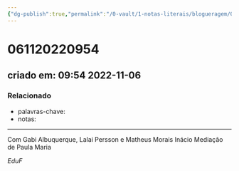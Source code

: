 ```yaml
---
{"dg-publish":true,"permalink":"/0-vault/1-notas-literais/blogueragem/061120220954/","dgHomeLink":true,"dgShowLocalGraph":true,"dgShowFileTree":true,"dgEnableSearch":true}
---
```


# 061120220954
## criado em: 09:54 2022-11-06

### Relacionado
- palavras-chave: 
- notas: 
---
Com Gabi Albuquerque, 
Lalai Persson e 
Matheus Morais Inácio
Mediação de Paula Maria


*EduF*